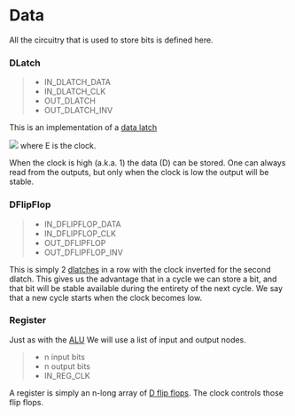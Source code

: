 # Data
All the circuitry that is used to store bits is defined here.

### DLatch
> - IN_DLATCH_DATA
> - IN_DLATCH_CLK
> - OUT_DLATCH
> - OUT_DLATCH_INV

This is an implementation of a [data latch](https://en.wikipedia.org/wiki/Flip-flop_(electronics)#Gated_D_latch)

![](https://www.allaboutcircuits.com/uploads/articles/internal-logic-d-latch.jpg)
where E is the clock.

When the clock is high (a.k.a. 1) the data (D) can be stored. One can always read from the outputs, but only when the clock is low the output will be stable.

### DFlipFlop
> - IN_DFLIPFLOP_DATA
> - IN_DFLIPFLOP_CLK
> - OUT_DFLIPFLOP
> - OUT_DFLIPFLOP_INV

This is simply 2 [dlatches](#DLatch) in a row with the clock inverted for the second dlatch. This gives us the advantage that in a cycle we can store a bit, and that bit will be stable available during the entirety of the next cycle. We say that a new cycle starts when the clock becomes low.

### Register
Just as with the [ALU](../alu/README.md)
We will use a list of input and output nodes.
> - n input bits
> - n output bits
> - IN_REG_CLK

A register is simply an n-long array of [D flip flops](#DFLIPFLOP). The clock controls those flip flops.